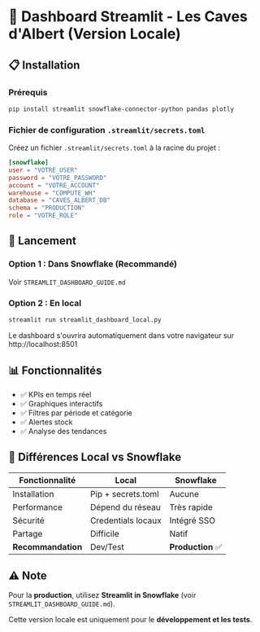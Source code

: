 # 🍷 Dashboard Streamlit - Les Caves d'Albert (Version Locale)

## 📋 Installation

### Prérequis
```bash
pip install streamlit snowflake-connector-python pandas plotly
```

### Fichier de configuration `.streamlit/secrets.toml`

Créez un fichier `.streamlit/secrets.toml` à la racine du projet :

```toml
[snowflake]
user = "VOTRE_USER"
password = "VOTRE_PASSWORD"
account = "VOTRE_ACCOUNT"
warehouse = "COMPUTE_WH"
database = "CAVES_ALBERT_DB"
schema = "PRODUCTION"
role = "VOTRE_ROLE"
```

## 🚀 Lancement

### Option 1 : Dans Snowflake (Recommandé)
Voir `STREAMLIT_DASHBOARD_GUIDE.md`

### Option 2 : En local
```bash
streamlit run streamlit_dashboard_local.py
```

Le dashboard s'ouvrira automatiquement dans votre navigateur sur http://localhost:8501

## 📊 Fonctionnalités

- ✅ KPIs en temps réel
- ✅ Graphiques interactifs
- ✅ Filtres par période et catégorie
- ✅ Alertes stock
- ✅ Analyse des tendances

## 🔧 Différences Local vs Snowflake

| Fonctionnalité | Local | Snowflake |
|---------------|-------|-----------|
| Installation | Pip + secrets.toml | Aucune |
| Performance | Dépend du réseau | Très rapide |
| Sécurité | Credentials locaux | Intégré SSO |
| Partage | Difficile | Natif |
| **Recommandation** | Dev/Test | **Production** ✅ |

## ⚠️ Note

Pour la **production**, utilisez **Streamlit in Snowflake** (voir `STREAMLIT_DASHBOARD_GUIDE.md`).

Cette version locale est uniquement pour le **développement et les tests**.
